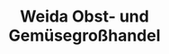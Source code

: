 ---
title: "Weida Obst- und Gemüsegroßhandel"
url: /helse/weida-obst-und-gemuesegrosshandel/
shop: Großhandel
---